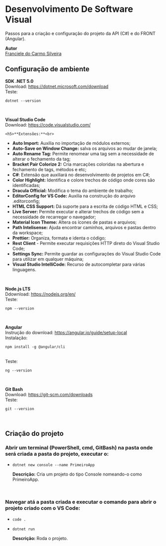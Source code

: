 # Desenvolvimento De Software Visual

Passos para a criação e configuração do projeto da API (C#) e do FRONT (Angular).

**Autor**<br>
[Franciele do Carmo Silveira](https://www.linkedin.com/in/cfrancielesilveira/)

## Configuração de ambiente

**SDK .NET 5.0**<br>
Download: https://dotnet.microsoft.com/download<br>
Teste:

    dotnet --version

<br>

**Visual Studio Code**<br>
Download: https://code.visualstudio.com/<br>

    <h5>**Extensões:**<br>
- **Auto Import:** Auxilia no importação de módulos externos;<br>
- **Auto-Save on Window Change:** salva os arquivos ao mudar de janela;<br>
- **Auto Rename Tag:** Permite renomear uma tag sem a necessidade de alterar o fechamento da tag;<br>
- **Bracket Pair Colorize 2:** Cria marcações coloridas na abertura e fechamento de tags, métodos e etc;<br>
- **C#**: Extensão que auxiliará no desenvolvimento de projetos em C#;<br>
- **Color Highlight:** Identifica e colore trechos de código onde cores são identificadas;<br>
- **Dracula Official:** Modifica o tema do ambiente de trabalho;<br>
- **EditorConfig for VS Code:** Auxilia na construção do arquivo .editorconfig;<br>
- **HTML CSS Support:** Dá suporte para a escrita de código HTML e CSS;<br>
- **Live Server:** Permite executar e alterar trechos de código sem a necessidade de recarregar o navegador;<br>
- **Material Icon Theme:** Altera os ícones de pastas e arquivos;<br>
- **Path Intelisense:** Ajuda encontrar caminhos, arquivos e pastas dentro da workspace;<br>
- **Prettier:** Organiza, formata e identa o código;<br>
- **Rest Client** - Permite executar requisições HTTP direto do Visual Studio Code;<br>
- **Settings Sync:** Permite guardar as configurações do Visual Studio Code para utilizar em qualquer máquina;<br>
- **Visual Studio IntelliCode:** Recurso de autocompletar para várias linguagens.</h5><br>

<br>

**Node.js LTS**<br>
Ddownload: https://nodejs.org/en/<br>
Teste: 

    npm --version
    
<br>

**Angular**<br>
Instrução do download: https://angular.io/guide/setup-local<br>
Instalação:

    npm install -g @angular/cli
    
<br>
Teste: 

    ng --version
    
<br>

**Git Bash**<br>
Download: https://git-scm.com/downloads<br>
Teste:

    git --version
    
<br>

## Criação do projeto

<h3>Abrir um terminal (PowerShell, cmd, GitBash) na pasta onde será criada a pasta do projeto, executar o:</h3>

* `dotnet new console --name PrimeiroApp`

     **Descrição:** Cria um projeto do tipo Console nomeando-o como PrimeiroApp.
<br>

<h3>Navegar atá a pasta criada e executar o comando para abrir o projeto criado com o VS Code:</h3>

* `code .`

* `dotnet run`

     **Descrição:** Roda o projeto.
